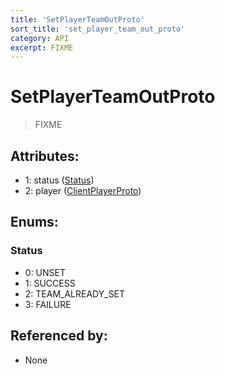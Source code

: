 ```yaml
---
title: 'SetPlayerTeamOutProto'
sort_title: 'set_player_team_out_proto'
category: API
excerpt: FIXME
---
```


# SetPlayerTeamOutProto

> FIXME

## Attributes:

- 1: status ([Status](#status))
- 2: player ([ClientPlayerProto](../ClientPlayerProto/))

## Enums:

### Status
- 0: UNSET
- 1: SUCCESS
- 2: TEAM_ALREADY_SET
- 3: FAILURE

## Referenced by:

- None
